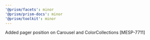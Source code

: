 ```yaml
---
'@prism/facets': minor
'@prism/prism-docs': minor
'@prism/toolkit': minor
---
```


Added pager position on Carousel and ColorCollections [MESP-7711]
